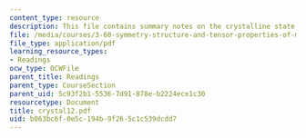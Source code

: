 ```yaml
---
content_type: resource
description: This file contains summary notes on the crystalline state.
file: /media/courses/3-60-symmetry-structure-and-tensor-properties-of-materials-fall-2005/b063bc6f0e5c194b9f265c1c539dcdd7_crystal12.pdf
file_type: application/pdf
learning_resource_types:
- Readings
ocw_type: OCWFile
parent_title: Readings
parent_type: CourseSection
parent_uid: 5c93f2b1-5536-7d91-878e-b2224ece1c30
resourcetype: Document
title: crystal12.pdf
uid: b063bc6f-0e5c-194b-9f26-5c1c539dcdd7
---
```

